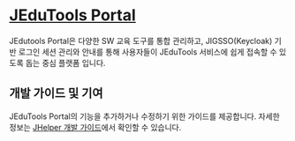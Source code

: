# [JEduTools Portal](http://jedutools.jbnu.ac.kr)
JEdutools Portal은 다양한 SW 교육 도구를 통합 관리하고, JIGSSO(Keycloak) 기반 로그인 세션 관리와 안내를 통해 사용자들이 JEduTools 서비스에 쉽게 접속할 수 있도록 돕는 중심 플랫폼 입니다. 


## 개발 가이드 및 기여
JEduTools Portal의 기능을 추가하거나 수정하기 위한 가이드를 제공합니다. 자세한 정보는 [JHelper 개발 가이드](https://jhelper.jbnu.ac.kr/Portal/1DevelGuide)에서 확인할 수 있습니다.

